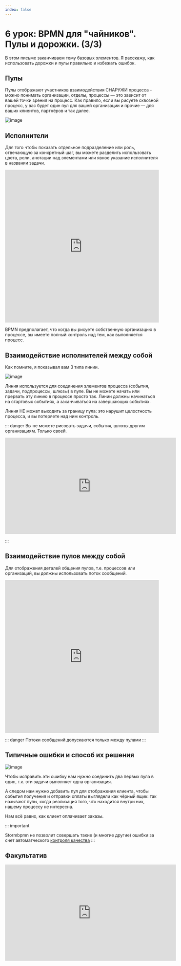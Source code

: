 ```yaml
---
index: false
---
```


# 6 урок: BPMN для "чайников". Пулы и дорожки. (3/3)

В этом письме заканчиваем тему базовых элементов. Я расскажу, как использовать дорожки и пулы правильно и избежать ошибок.

## Пулы

Пулы отображают участников взаимодействия СНАРУЖИ процесса -  можно понимать организации, отделы, процессы — это зависит от вашей точки зрения на процесс. Как правило, если вы рисуете сквозной процесс, у вас будет один пул для вашей организации и прочие — для ваших клиентов, партнёров и так далее.


![image](6_lesson_1.png) 

## Исполнители

Для того чтобы показать отдельное подразделение или роль, отвечающую за конкретный шаг, вы можете разделить использовать цвета, роли, анотации над элементами или явное указание исполнителя в названии задачи.

<iframe src="https://stormbpmn.com/app/diagram/6346b347-13b9-48f2-9cf6-b2fef7a89070?overlays=eyJkdXJhdGlvbiI6ZmFsc2UsImFzc2lnbmVlcyI6dHJ1ZSwicG9zaXRpb25zIjpmYWxzZSwic3lzdGVtcyI6ZmFsc2UsImRvY3VtZW50cyI6ZmFsc2UsImxpbmtzIjpmYWxzZSwiY29tbWVudHMiOmZhbHNlLCJkZXNjcmlwdGlvbiI6ZmFsc2V9&embedded=true" style="border:1px #f2f2f2 none;" name="extAdmin" scrolling="no" frameborder="1"  height="500" width="100%" allowfullscreen></iframe>

BPMN предполагает, что когда вы рисуете собственную организацию в процессе, вы имеете полный контроль над тем, как выполняется процесс.

## Взаимодействие исполнителей между собой

Как помните, я показывал вам 3 типа линии.

![image](6_lesson_3.png) 

Линия используется для соединения элементов процесса (события, задачи, подпроцессы, шлюзы) в пуле. Вы не можете начать или прервать эту линию в процессе просто так. Линии должны начинаться на стартовых событиях, а заканчиваться на завершающих событиях.

Линия НЕ может выходить за границу пула: это нарушит целостность процесса, и вы потеряете над ним контроль.

::: danger 
Вы не можете рисовать задачи, события, шлюзы другим организациям. Только своей.

<iframe width="560" height="315" src="https://www.youtube.com/embed/hCt6EJxtxpE?si=JREbAI7iUVCEQ7rW" title="YouTube video player" frameborder="0" allow="accelerometer; autoplay; clipboard-write; encrypted-media; gyroscope; picture-in-picture; web-share" referrerpolicy="strict-origin-when-cross-origin" allowfullscreen></iframe>

:::

## Взаимодействие пулов между собой

Для отображения деталей общения пулов, т.е. процессов или организаций, вы должны использовать поток сообщений.  

<iframe src="https://stormbpmn.com/app/diagram/6346b347-13b9-48f2-9cf6-b2fef7a89070?overlays=eyJkdXJhdGlvbiI6ZmFsc2UsImFzc2lnbmVlcyI6dHJ1ZSwicG9zaXRpb25zIjpmYWxzZSwic3lzdGVtcyI6ZmFsc2UsImRvY3VtZW50cyI6ZmFsc2UsImxpbmtzIjpmYWxzZSwiY29tbWVudHMiOmZhbHNlLCJkZXNjcmlwdGlvbiI6ZmFsc2V9&embedded=true" style="border:1px #f2f2f2 none;" name="extAdmin" scrolling="no" frameborder="1"  height="500" width="100%" allowfullscreen></iframe>

::: danger
Потоки сообщений допускаются только между пулами
::: 


## Типичные ошибки и способ их решения
![image](6_lesson_5.png) 

Чтобы исправить эти ошибку нам нужно соединить два первых пула в один, т.к. эти задачи выполняет одна организация. 

А следом нам нужно добавить пул для отображения клиента, чтобы события получения и отправки оплаты выглядели как чёрный ящик: так называют пулы, когда реализация того, что находится внутри них, нашему процессу не интересна. 

Нам всё равно, как клиент оплачивает заказы.

::: important

Stormbpmn не позволит совершать такие (и многие другие) ошибки за счет автоматческого [контроля качества](/features/1_bpmn-editor.md#качество-бизнес-процессов-bpmn)
:::


## Факультатив

<iframe width="560" height="315" src="https://www.youtube.com/embed/EshGX0pa6_M?si=aEn1R3U4jBfpPaMw" title="YouTube video player" frameborder="0" allow="accelerometer; autoplay; clipboard-write; encrypted-media; gyroscope; picture-in-picture; web-share" referrerpolicy="strict-origin-when-cross-origin" allowfullscreen></iframe>
